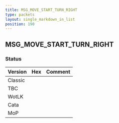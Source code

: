 ```yaml
---
title: MSG_MOVE_START_TURN_RIGHT
type: packets
layout: single_markdown_in_list
position: 190
---
```


## MSG_MOVE_START_TURN_RIGHT

### Status

Version | Hex | Comment
---------- | ---------- | ---------- 
Classic |  |  
TBC |  |  
WotLK |  |  
Cata |  |  
MoP |  |  